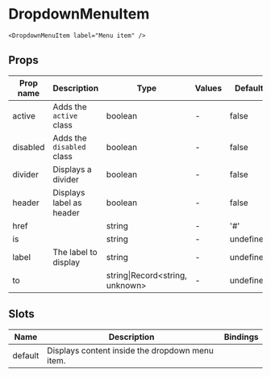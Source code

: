 # DropdownMenuItem

```vue
<DropdownMenuItem label="Menu item" />
```

## Props

| Prop name | Description               | Type                                  | Values | Default   |
| --------- | ------------------------- | ------------------------------------- | ------ | --------- |
| active    | Adds the `active` class   | boolean                               | -      | false     |
| disabled  | Adds the `disabled` class | boolean                               | -      | false     |
| divider   | Displays a divider        | boolean                               | -      | false     |
| header    | Displays label as header  | boolean                               | -      | false     |
| href      |                           | string                                | -      | '#'       |
| is        |                           | string                                | -      | undefined |
| label     | The label to display      | string                                | -      | undefined |
| to        |                           | string\|Record&lt;string, unknown&gt; | -      | undefined |

## Slots

| Name    | Description                                     | Bindings |
| ------- | ----------------------------------------------- | -------- |
| default | Displays content inside the dropdown menu item. |          |
